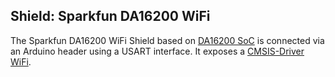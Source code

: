 Shield: Sparkfun DA16200 WiFi
-----------------------------

The Sparkfun DA16200 WiFi Shield based on [DA16200 SoC](https://www.renesas.com/eu/en/products/wireless-connectivity/wi-fi/low-power-wi-fi/da16200-ultra-low-power-wi-fi-soc-battery-powered-iot-devices) 
is connected via an Arduino header using a USART interface. It exposes a
[CMSIS-Driver WiFi](https://arm-software.github.io/CMSIS_6/latest/Driver/group__wifi__interface__gr.html).
